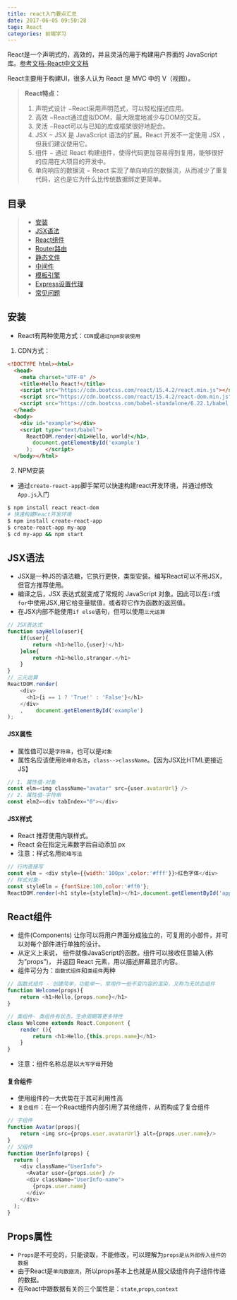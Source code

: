 ```yaml
---
title: react入门要点汇总
date: 2017-06-05 09:50:28
tags: React
categories: 前端学习
---
```

React是一个声明式的，高效的，并且灵活的用于构建用户界面的 JavaScript 库。[参考文档-React中文文档](https://react.css88.com/docs/introducing-jsx.html)

React主要用于构建UI，很多人认为 React 是 MVC 中的 V（视图）。
<!--more-->
> **React特点：**
> 1. 声明式设计 −React采用声明范式，可以轻松描述应用。
> 2. 高效 −React通过虚拟DOM，最大限度地减少与DOM的交互。
> 3. 灵活 −React可以与已知的库或框架很好地配合。
> 4. JSX − JSX 是 JavaScript 语法的扩展。React 开发不一定使用 JSX ，但我们建议使用它。
> 5. 组件 − 通过 React 构建组件，使得代码更加容易得到复用，能够很好的应用在大项目的开发中。
> 6. 单向响应的数据流 − React 实现了单向响应的数据流，从而减少了重复代码，这也是它为什么比传统数据绑定更简单。

## 目录
> - [安装](#安装)
> - [JSX语法](#JSX语法)
> - [React组件](#React组件)
> - [Router路由](#Router路由)
> - [静态文件](#静态文件)
> - [中间件](#中间件)
> - [模板引擎](#模板引擎)
> - [Express设置代理](#Express设置代理)
> - [常见问题](#常见问题)

## 安装
- React有两种使用方式：`CDN`或`通过npm安装使用`
1. CDN方式：
```html
<!DOCTYPE html><html>
  <head>
    <meta charset="UTF-8" />
    <title>Hello React!</title>
    <script src="https://cdn.bootcss.com/react/15.4.2/react.min.js"></script>
    <script src="https://cdn.bootcss.com/react/15.4.2/react-dom.min.js"></script>
    <script src="https://cdn.bootcss.com/babel-standalone/6.22.1/babel.min.js"></script>
  </head>
  <body>
    <div id="example"></div>
    <script type="text/babel">
      ReactDOM.render(<h1>Hello, world!</h1>,
        document.getElementById('example')
      );    </script>
  </body></html>
```
2. NPM安装
- 通过`create-react-app`脚手架可以快速构建react开发环境，并通过修改`App.js`入门
```bash
$ npm install react react-dom
# 快速构建React开发环境
$ npm install create-react-app
$ create-react-app my-app
$ cd my-app && npm start
```

## JSX语法
- JSX是一种JS的语法糖，它执行更快，类型安装。编写React可以不用JSX，但官方推荐使用。
- 编译之后，JSX 表达式就变成了常规的 JavaScript 对象。因此可以在`if`或`for`中使用JSX,用它给变量赋值，或者将它作为函数的返回值。
- 在JSX内部不能使用`if else`语句，但可以使用`三元运算`
```js
// JSX表达式
function sayHello(user){
    if(user){
        return <h1>hello,{user}!</h1>
    }else{
        return <h1>hello,stranger.</h1>
    }
}
// 三元运算
ReactDOM.render(
    <div>
      <h1>{i == 1 ? 'True!' : 'False'}</h1>
    </div>
    ,    document.getElementById('example')
);
```

#### JSX属性
- 属性值可以是`字符串`，也可以是`对象`
- 属性名应该使用`驼峰命名法`，`class-->className`。【因为JSX比HTML更接近JS】

```js
// 1. 属性值-对象
const elm=<img className="avatar" src={user.avatarUrl} />
// 2. 属性值-字符串
const elm2=<div tabIndex="0"></div>

```

#### JSX样式
- React 推荐使用内联样式。
- React 会在指定元素数字后自动添加 px 
- 注意：样式名用`驼峰写法`
```js
// 行内直接写
const elm = <div style={{width:'100px',color:'#fff'}}>红色字体</div>
// 样式对象- 
const styleElm = {fontSize:100,color:'#ff0'};
ReactDOM.render(<h1 style={styleElm}></h1>,document.getElementById('app'))
```

## React组件
- 组件(Components) 让你可以将用户界面分成独立的，可复用的小部件，并可以对每个部件进行单独的设计。
- 从定义上来说， 组件就像JavaScript的函数。组件可以接收任意输入(称为”props”)， 并返回 React 元素，用以描述屏幕显示内容。
- 组件可分为：`函数式组件`和`类组件`两种

```js
// 函数式组件 - 创建简单，功能单一，常用作一些不变内容的渲染，又称为无状态组件
function Welcome(props){
    return <h1>Hello,{props.name}</h1>
}

// 类组件- 类组件有状态，生命周期等更多特性
class Welcome extends React.Component {
    render (){
        return <h1>Hello,{this.props.name}</h1>
    }
}
```
- 注意：组件名称总是以`大写字母`开始

#### 复合组件
- 使用组件的一大优势在于其可利用性高
- `复合组件`：在一个React组件内部引用了其他组件，从而构成了复合组件

```js
// 子组件
function Avatar(props){
    return <img src={props.user.avatarUrl} alt={props.user.name}/>
}
// 父组件
function UserInfo(props) {
  return (
    <div className="UserInfo">
      <Avatar user={props.user} />
      <div className="UserInfo-name">
        {props.user.name}
      </div>
    </div>
  );
}
```

## Props属性
- `Props`是不可变的，只能读取，不能修改，可以理解为`props是从外部传入组件的数据`
- 由于React是`单向数据流`，所以props基本上也就是从服父级组件向子组件传递的数据。
- 在React中跟数据有关的三个属性是：`state`,`props`,`context`

```js

```